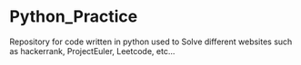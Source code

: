# Python_Practice
Repository for code written in python used to Solve different websites such as hackerrank, ProjectEuler, Leetcode, etc...
